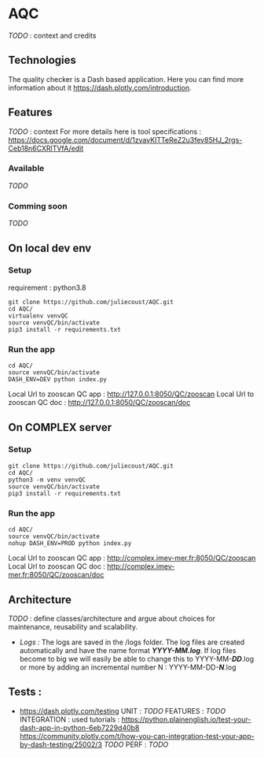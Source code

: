 # AQC
*TODO* : context and credits
## Technologies
The quality checker is a Dash based application. Here you can find more information about it https://dash.plotly.com/introduction.
## Features
*TODO* : context
For more details here is tool specifications : https://docs.google.com/document/d/1zyayKITTeReZ2u3fev85HJ_2rgs-Ceb18n6CXRlTVfA/edit
### Available
*TODO*
### Comming soon
*TODO*

## On local dev env
### Setup
requirement : python3.8

```shell
git clone https://github.com/juliecoust/AQC.git
cd AQC/
virtualenv venvQC
source venvQC/bin/activate
pip3 install -r requirements.txt
```
### Run the app
```shell
cd AQC/
source venvQC/bin/activate
DASH_ENV=DEV python index.py
```
Local Url to zooscan QC app : http://127.0.0.1:8050/QC/zooscan
Local Url to zooscan QC doc : http://127.0.0.1:8050/QC/zooscan/doc

## On COMPLEX server
### Setup
```shell
git clone https://github.com/juliecoust/AQC.git
cd AQC/
python3 -m venv venvQC
source venvQC/bin/activate
pip3 install -r requirements.txt
```

### Run the app
```shell
cd AQC/
source venvQC/bin/activate
nohup DASH_ENV=PROD python index.py
```

Local Url to zooscan QC app : http://complex.imev-mer.fr:8050/QC/zooscan
Local Url to zooscan QC doc : http://complex.imev-mer.fr:8050/QC/zooscan/doc



## Architecture
*TODO* : define classes/architecture and argue about choices for maintenance, reusability and scalability.
-  *Logs :*
    The logs are saved in the /logs folder. The log files are created automatically and have the name format ***YYYY-MM.log***. 
    If log files become to big we will easily be able to change this to YYYY-MM-***DD***.log or more by adding an incremental number N : YYYY-MM-DD-***N***.log
## Tests :
- https://dash.plotly.com/testing
  UNIT : *TODO*
  FEATURES : *TODO*
  INTEGRATION : used tutorials : https://python.plainenglish.io/test-your-dash-app-in-python-6eb7229d40b8 https://community.plotly.com/t/how-you-can-integration-test-your-app-by-dash-testing/25002/3 *TODO*
  PERF  : *TODO*
